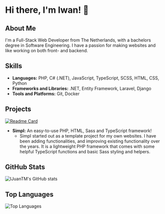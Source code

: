 # Hi there, I'm Iwan! 👋

## About Me

I'm a Full-Stack Web Developer from The Netherlands, with a bachelors degree in Software Engineering. I have a passion for making websites and like working on both front- and backend.

## Skills

- **Languages:** PHP, C# (.NET), JavaScript, TypeScript, SCSS, HTML, CSS, Python
- **Frameworks and Libraries:** .NET, Entity Framework, Laravel, Django
- **Tools and Platforms:** Git, Docker

## Projects

[![Readme Card](https://github-readme-stats.vercel.app/api/pin/?username=IJuanTM&repo=simpl)](https://github.com/IJuanTM/simpl)
- **Simpl:** An easy-to-use PHP, HTML, Sass and TypeScript framework!
  * Simpl started out as a template project for my own websites. I have been adding functionalities, and improving existing functionality over the years. It is a lightweight PHP framework that comes with some helpful TypeScript functions and basic Sass styling and helpers.

## GitHub Stats

![IJuanTM's GitHub stats](https://github-readme-stats.vercel.app/api?username=IJuanTM&show_icons=true&count_private=true&include_all_commits=true&show=reviews,prs_merged,prs_merged_percentage&hide_title=true&theme=radical)

## Top Languages

![Top Languages](https://github-readme-stats.vercel.app/api/top-langs/?username=IJuanTM&langs_count=5&hide=hack,tsql&hide_title=true&theme=radical)
